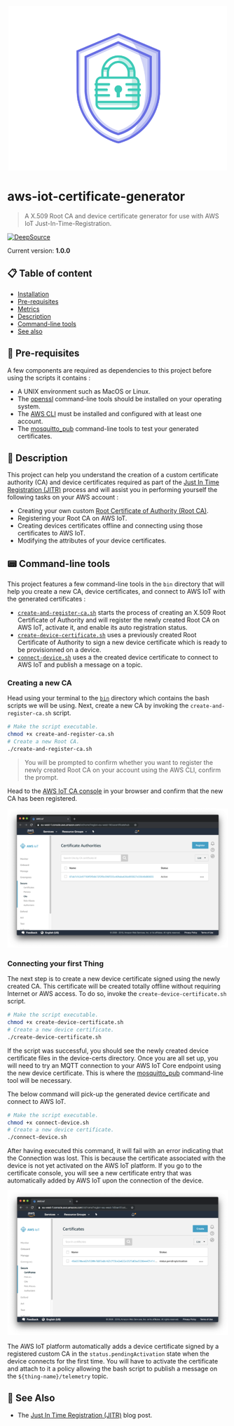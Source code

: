 <br />
<p align="center">
  <img width="500" src="assets/icon.png" />
</p>

# aws-iot-certificate-generator
> A X.509 Root CA and device certificate generator for use with AWS IoT Just-In-Time-Registration.

[![DeepSource](https://deepsource.io/gh/HQarroum/aws-iot-certificate-generator.svg/?label=active+issues&show_trend=true&token=5PhfiMSqrajKf7juZAV7Cxbb)](https://deepsource.io/gh/HQarroum/aws-iot-certificate-generator/?ref=repository-badge)

Current version: **1.0.0**

## 📋 Table of content

- [Installation](#-install)
- [Pre-requisites](#-pre-requisites)
- [Metrics](#-metrics)
- [Description](#-description)
- [Command-line tools](#-command-line-tools)
- [See also](#-see-also)

## 🎒 Pre-requisites

A few components are required as dependencies to this project before using the scripts it contains :

- A UNIX environment such as MacOS or Linux.
- The [openssl](https://wiki.openssl.org/index.php/Command_Line_Utilities) command-line tools should be installed on your operating system.
- The [AWS CLI](https://aws.amazon.com/fr/cli/) must be installed and configured with at least one account.
- The [mosquitto_pub](https://mosquitto.org/man/mosquitto_pub-1.html) command-line tools to test your generated certificates.

## 🔰 Description

This project can help you understand the creation of a custom certificate authority (CA) and device certificates required as part of the [Just In Time Registration (JITR)](https://aws.amazon.com/fr/blogs/iot/just-in-time-registration-of-device-certificates-on-aws-iot/) process and will assist you in performing yourself the following tasks on your AWS account :

- Creating your own custom [Root Certificate of Authority (Root CA)](https://en.wikipedia.org/wiki/Root_certificate).
- Registering your Root CA on AWS IoT.
- Creating devices certificates offline and connecting using those certificates to AWS IoT.
- Modifying the attributes of your device certificates.

## 📟 Command-line tools

This project features a few command-line tools in the `bin` directory that will help you create a new CA, device certificates, and connect to AWS IoT with the generated certificates :

- [`create-and-register-ca.sh`](bin/create-and-register-ca.sh) starts the process of creating an X.509 Root Certificate of Authority and will register the newly created Root CA on AWS IoT, activate it, and enable its auto registration status.
- [`create-device-certificate.sh`](bin/create-device-certificate.sh) uses a previously created Root Certificate of Authority to sign a new device certificate which is ready to be provisionned on a device.
- [`connect-device.sh`](bin/connect-device.sh) uses a the created device certificate to connect to AWS IoT and publish a message on a topic.

### Creating a new CA

Head using your terminal to the [`bin`](./bin/) directory which contains the bash scripts we will be using. Next, create a new CA by invoking the `create-and-register-ca.sh` script.

```bash
# Make the script executable.
chmod +x create-and-register-ca.sh
# Create a new Root CA.
./create-and-register-ca.sh
```

> You will be prompted to confirm whether you want to register the newly created Root CA on your account using the AWS CLI, confirm the prompt.

Head to the [AWS IoT CA console](https://console.aws.amazon.com/iot/home#/cacertificatehub) in your browser and confirm that the new CA has been registered.

<p align="center">
  <img src="assets/certificate-hub.png" />
</p>

### Connecting your first Thing

The next step is to create a new device certificate signed using the newly created CA. This certificate will be created totally offline without requiring Internet or AWS access. To do so, invoke the `create-device-certificate.sh` script.

```bash
# Make the script executable.
chmod +x create-device-certificate.sh
# Create a new device certificate.
./create-device-certificate.sh
```

If the script was successful, you should see the newly created device certificate files in the device-certs directory. Once you are all set up, you will need to try an MQTT connection to your AWS IoT Core endpoint using the new device certificate.
This is where the [mosquitto_pub](https://mosquitto.org/man/mosquitto_pub-1.html) command-line tool will be necessary.

The below command will pick-up the generated device certificate and connect to AWS IoT.

```bash
# Make the script executable.
chmod +x connect-device.sh
# Create a new device certificate.
./connect-device.sh
```

After having executed this command, it will fail with an error indicating that the Connection was lost. This is because the certificate associated with the device is not yet activated on the AWS IoT platform. If you go to the certificate console, you will see a new certificate entry that was automatically added by AWS IoT upon the connection of the device.

<p align="center">
  <img src="assets/certificate.png" />
</p>

The AWS IoT platform automatically adds a device certificate signed by a registered custom CA in the `status.pendingActivation` state when the device connects for the first time. You will have to activate the certificate and attach to it a policy allowing the bash script to publish a message on the `${thing-name}/telemetry` topic.

## 👀 See Also

- The [Just In Time Registration (JITR)](https://aws.amazon.com/fr/blogs/iot/just-in-time-registration-of-device-certificates-on-aws-iot/) blog post.
